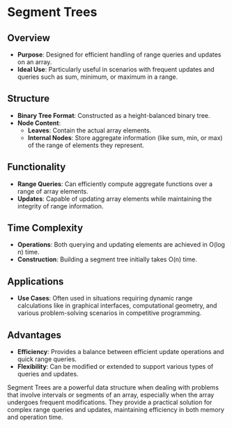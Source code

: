 # Segment Trees

## Overview
- **Purpose**: Designed for efficient handling of range queries and updates on an array.
- **Ideal Use**: Particularly useful in scenarios with frequent updates and queries such as sum, minimum, or maximum in a range.

## Structure
- **Binary Tree Format**: Constructed as a height-balanced binary tree.
- **Node Content**:
  - **Leaves**: Contain the actual array elements.
  - **Internal Nodes**: Store aggregate information (like sum, min, or max) of the range of elements they represent.

## Functionality
- **Range Queries**: Can efficiently compute aggregate functions over a range of array elements.
- **Updates**: Capable of updating array elements while maintaining the integrity of range information.

## Time Complexity
- **Operations**: Both querying and updating elements are achieved in O(log n) time.
- **Construction**: Building a segment tree initially takes O(n) time.

## Applications
- **Use Cases**: Often used in situations requiring dynamic range calculations like in graphical interfaces, computational geometry, and various problem-solving scenarios in competitive programming.

## Advantages
- **Efficiency**: Provides a balance between efficient update operations and quick range queries.
- **Flexibility**: Can be modified or extended to support various types of queries and updates.

Segment Trees are a powerful data structure when dealing with problems that involve intervals or segments of an array, especially when the array undergoes frequent modifications. They provide a practical solution for complex range queries and updates, maintaining efficiency in both memory and operation time.
